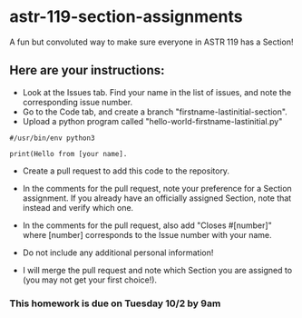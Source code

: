# astr-119-section-assignments
A fun but convoluted way to make sure everyone in ASTR 119 has a Section!


## Here are your instructions:

* Look at the Issues tab.  Find your name in the list of issues, and note the corresponding issue number.
* Go to the Code tab, and create a branch "firstname-lastinitial-section".
* Upload a python program called "hello-world-firstname-lastinitial.py"

```
#/usr/bin/env python3

print(Hello from [your name].
```

* Create a pull request to add this code to the repository.
* In the comments for the pull request, note your preference for a Section assignment.  If you already have an officially assigned Section, note that instead and verify which one.
* In the comments for the pull request, also add "Closes #[number]" where [number] corresponds to the Issue number with your name.
* Do not include any additional personal information!

* I will merge the pull request and note which Section you are assigned to (you may not get your first choice!).


### This homework is due on Tuesday 10/2 by 9am
